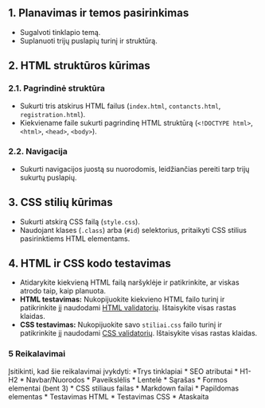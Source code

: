 ## 1. Planavimas ir temos pasirinkimas

* Sugalvoti tinklapio temą.
* Suplanuoti trijų puslapių turinį ir struktūrą.

## 2. HTML struktūros kūrimas

### 2.1. Pagrindinė struktūra

* Sukurti tris atskirus HTML failus (`index.html`, `contancts.html`, `registration.html`).
* Kiekviename faile sukurti pagrindinę HTML struktūrą (`<!DOCTYPE html>`, `<html>`, `<head>`, `<body>`).

### 2.2. Navigacija

* Sukurti navigacijos juostą su nuorodomis, leidžiančias pereiti tarp trijų sukurtų puslapių.

## 3. CSS stilių kūrimas

* Sukurti atskirą CSS failą (`style.css`).
* Naudojant klases (`.class`) arba (`#id`) selektorius, pritaikyti CSS stilius pasirinktiems HTML elementams.


## 4. HTML ir CSS kodo testavimas

* Atidarykite kiekvieną HTML failą naršyklėje ir patikrinkite, ar viskas atrodo taip, kaip planuota.
* **HTML testavimas:** Nukopijuokite kiekvieno HTML failo turinį ir patikrinkite jį naudodami [HTML validatorių](https://validator.w3.org/). Ištaisykite visas rastas klaidas.
* **CSS testavimas:** Nukopijuokite savo `stiliai.css` failo turinį ir patikrinkite jį naudodami [CSS validatorių](https://jigsaw.w3.org/css-validator/). Ištaisykite visas rastas klaidas.

### 5 Reikalavimai
Įsitikinti, kad šie reikalavimai įvykdyti:
    *Trys tinklapiai
    * SEO atributai
    * H1-H2
    * Navbar/Nuorodos
    * Paveikslėlis
    * Lentelė
    * Sąrašas
    * Formos elementai (bent 3)
    * CSS stiliaus failas
    * Markdown failai
    * Papildomas elementas
    * Testavimas HTML
    * Testavimas CSS
    * Ataskaita